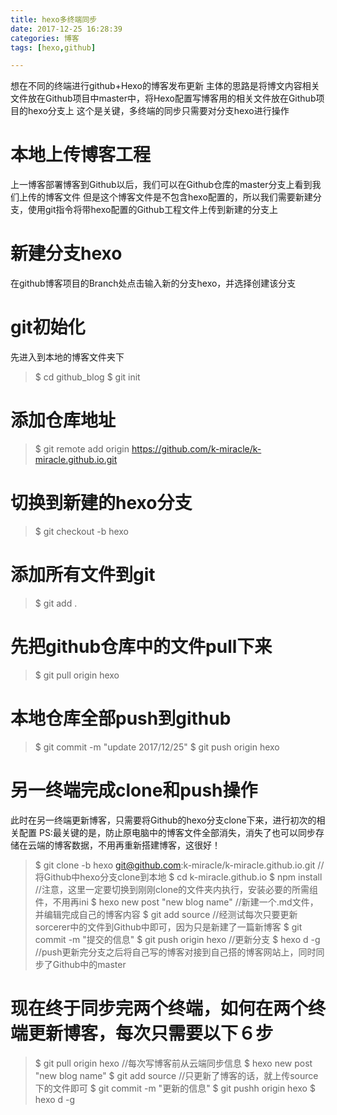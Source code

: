 ```yaml
---
title: hexo多终端同步
date: 2017-12-25 16:28:39
categories: 博客
tags: [hexo,github]

---
```

想在不同的终端进行github+Hexo的博客发布更新
主体的思路是将博文内容相关文件放在Github项目中master中，将Hexo配置写博客用的相关文件放在Github项目的hexo分支上
这个是关键，多终端的同步只需要对分支hexo进行操作
<!--more-->

# 本地上传博客工程
上一博客部署博客到Github以后，我们可以在Github仓库的master分支上看到我们上传的博客文件
但是这个博客文件是不包含hexo配置的，所以我们需要新建分支，使用git指令将带hexo配置的Github工程文件上传到新建的分支上

# 新建分支hexo
在github博客项目的Branch处点击输入新的分支hexo，并选择创建该分支

# git初始化
先进入到本地的博客文件夹下
>$ cd github\_blog
>$ git init

# 添加仓库地址
>$ git remote add origin https://github.com/k-miracle/k-miracle.github.io.git

# 切换到新建的hexo分支
>$ git checkout -b hexo

# 添加所有文件到git
>$ git add .

# 先把github仓库中的文件pull下来
>$ git pull origin hexo 

# 本地仓库全部push到github
>$ git commit -m "update 2017/12/25"
>$ git push origin hexo

# 另一终端完成clone和push操作
此时在另一终端更新博客，只需要将Github的hexo分支clone下来，进行初次的相关配置
PS:最关键的是，防止原电脑中的博客文件全部消失，消失了也可以同步存储在云端的博客数据，不用再重新搭建博客，这很好！
>$ git clone -b hexo git@github.com:k-miracle/k-miracle.github.io.git  //将Github中hexo分支clone到本地
>$ cd k-miracle.github.io
>$ npm install    //注意，这里一定要切换到刚刚clone的文件夹内执行，安装必要的所需组件，不用再ini
>$ hexo new post "new blog name"   //新建一个.md文件，并编辑完成自己的博客内容
>$ git add source  //经测试每次只要更新sorcerer中的文件到Github中即可，因为只是新建了一篇新博客
>$ git commit -m "提交的信息"
>$ git push origin hexo  //更新分支
>$ hexo d -g   //push更新完分支之后将自己写的博客对接到自己搭的博客网站上，同时同步了Github中的master

# 现在终于同步完两个终端，如何在两个终端更新博客，每次只需要以下６步
>$ git pull origin hexo //每次写博客前从云端同步信息
>$ hexo new post "new blog name"
>$ git add source //只更新了博客的话，就上传source下的文件即可
>$ git commit -m "更新的信息"
>$ git pushh origin hexo
>$ hexo d -g

